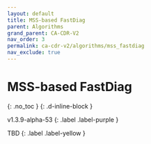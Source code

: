 ```yaml
---
layout: default
title: MSS-based FastDiag
parent: Algorithms
grand_parent: CA-CDR-V2
nav_order: 3
permalink: ca-cdr-v2/algorithms/mss_fastdiag
nav_exclude: true
---
```


# MSS-based FastDiag
{: .no_toc }
{: .d-inline-block }

<span style = "text-transform: lowercase">v1.3.9-alpha-53</span>
{: .label .label-purple }

TBD
{: .label .label-yellow }